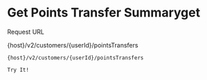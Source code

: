 # Get Points Transfer Summaryget

Request URL

{host}/v2/customers/{userId}/pointsTransfers

```
{host}/v2/customers/{userId}/pointsTransfers
```

`Try It!`